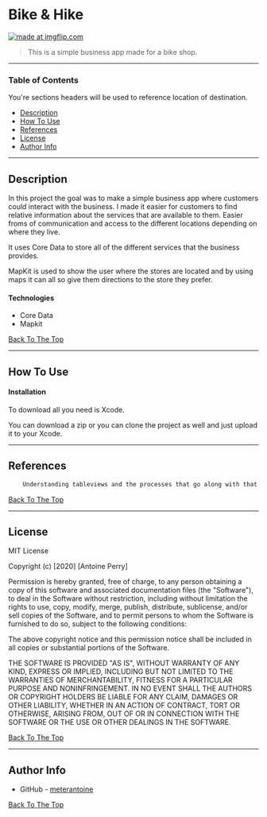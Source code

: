# Bike & Hike

<a href="https://imgflip.com/gif/3np6dw"><img src="https://i.imgflip.com/3np6dw.gif" title="made at imgflip.com"/></a>

> This is a simple business app made for a bike shop.

---

### Table of Contents
You're sections headers will be used to reference location of destination.

- [Description](#description)
- [How To Use](#how-to-use)
- [References](#references)
- [License](#license)
- [Author Info](#author-info)

---

## Description

In this project the goal was to make a simple business app where customers could interact with the business. I made it easier for customers to find relative information about the services that are available to them. Easier froms of communication and access to the different locations depending on where they live.

It uses Core Data to store all of the different services that the business provides. 

MapKit is used to show the user where the stores are located and by using maps it can all so give them directions to the store they prefer.



#### Technologies

- Core Data
- Mapkit

[Back To The Top](#read-me-template)

---

## How To Use

#### Installation

To download all you need is Xcode.

You can download a zip or you can clone the project as well and just upload it to your Xcode.



---

## References

```html
    Understanding tableviews and the processes that go along with that like how to pass data from one viewcontroller to another will help you out alot. Know how to make multiple view contorllers and embedding them in a navigation controller. Also simple knowlegde of UI/UX design and auot layout constraints will take you a long way in this project
```
[Back To The Top](#read-me-template)

---

## License

MIT License

Copyright (c) [2020] [Antoine Perry]

Permission is hereby granted, free of charge, to any person obtaining a copy
of this software and associated documentation files (the "Software"), to deal
in the Software without restriction, including without limitation the rights
to use, copy, modify, merge, publish, distribute, sublicense, and/or sell
copies of the Software, and to permit persons to whom the Software is
furnished to do so, subject to the following conditions:

The above copyright notice and this permission notice shall be included in all
copies or substantial portions of the Software.

THE SOFTWARE IS PROVIDED "AS IS", WITHOUT WARRANTY OF ANY KIND, EXPRESS OR
IMPLIED, INCLUDING BUT NOT LIMITED TO THE WARRANTIES OF MERCHANTABILITY,
FITNESS FOR A PARTICULAR PURPOSE AND NONINFRINGEMENT. IN NO EVENT SHALL THE
AUTHORS OR COPYRIGHT HOLDERS BE LIABLE FOR ANY CLAIM, DAMAGES OR OTHER
LIABILITY, WHETHER IN AN ACTION OF CONTRACT, TORT OR OTHERWISE, ARISING FROM,
OUT OF OR IN CONNECTION WITH THE SOFTWARE OR THE USE OR OTHER DEALINGS IN THE
SOFTWARE.

[Back To The Top](#read-me-template)

---

## Author Info

- GitHub - [meterantoine](https://github.com/meterantoine)

[Back To The Top](#read-me-template)
